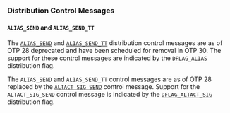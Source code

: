 <!--
%CopyrightBegin%
SPDX-License-Identifier: Apache-2.0
SPDX-FileCopyrightText: Copyright Ericsson AB 2025. All Rights Reserved.
%CopyrightEnd%
-->

### Distribution Control Messages

#### `ALIAS_SEND` and `ALIAS_SEND_TT`

The [`ALIAS_SEND`](`e:erts:erl_dist_protocol.md#ALIAS_SEND`) and
[`ALIAS_SEND_TT`](`e:erts:erl_dist_protocol.md#ALIAS_SEND_TT`) distribution
control messages are as of OTP 28 deprecated and have been scheduled for removal in
OTP 30. The support for these control messages are indicated by the
[`DFLAG_ALIAS`](`e:erts:erl_dist_protocol.md#DFLAG_ALIAS`) distribution flag.

The `ALIAS_SEND` and `ALIAS_SEND_TT` control messages are as of OTP 28 replaced
by the [`ALTACT_SIG_SEND`](`e:erts:erl_dist_protocol.md#ALTACT_SIG_SEND`)
control message. Support for the `ALTACT_SIG_SEND` control message is indicated
by the [`DFLAG_ALTACT_SIG`](`e:erts:erl_dist_protocol.md#DFLAG_ALTACT_SIG`)
distribution flag.
